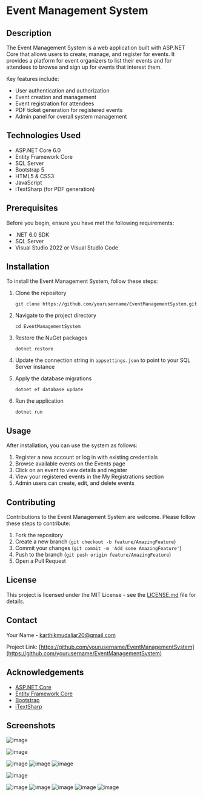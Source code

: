 # Event Management System

## Description

The Event Management System is a web application built with ASP.NET Core that allows users to create, manage, and register for events. It provides a platform for event organizers to list their events and for attendees to browse and sign up for events that interest them.

Key features include:
- User authentication and authorization
- Event creation and management
- Event registration for attendees
- PDF ticket generation for registered events
- Admin panel for overall system management

## Technologies Used

- ASP.NET Core 6.0
- Entity Framework Core
- SQL Server
- Bootstrap 5
- HTML5 & CSS3
- JavaScript
- iTextSharp (for PDF generation)

## Prerequisites

Before you begin, ensure you have met the following requirements:
- .NET 6.0 SDK
- SQL Server
- Visual Studio 2022 or Visual Studio Code

## Installation

To install the Event Management System, follow these steps:

1. Clone the repository
   ```
   git clone https://github.com/yourusername/EventManagementSystem.git
   ```

2. Navigate to the project directory
   ```
   cd EventManagementSystem
   ```

3. Restore the NuGet packages
   ```
   dotnet restore
   ```

4. Update the connection string in `appsettings.json` to point to your SQL Server instance

5. Apply the database migrations
   ```
   dotnet ef database update
   ```

6. Run the application
   ```
   dotnet run
   ```

## Usage

After installation, you can use the system as follows:

1. Register a new account or log in with existing credentials
2. Browse available events on the Events page
3. Click on an event to view details and register
4. View your registered events in the My Registrations section
5. Admin users can create, edit, and delete events

## Contributing

Contributions to the Event Management System are welcome. Please follow these steps to contribute:

1. Fork the repository
2. Create a new branch (`git checkout -b feature/AmazingFeature`)
3. Commit your changes (`git commit -m 'Add some AmazingFeature'`)
4. Push to the branch (`git push origin feature/AmazingFeature`)
5. Open a Pull Request

## License

This project is licensed under the MIT License - see the [LICENSE.md](LICENSE.md) file for details.

## Contact

Your Name - karthikmudaliar20@gmail.com

Project Link: [https://github.com/yourusername/EventManagementSystem](https://github.com/yourusername/EventManagementSystem)

## Acknowledgements

- [ASP.NET Core](https://docs.microsoft.com/en-us/aspnet/core/)
- [Entity Framework Core](https://docs.microsoft.com/en-us/ef/core/)
- [Bootstrap](https://getbootstrap.com)
- [iTextSharp](https://github.com/itext/itextsharp)


## Screenshots

![image](https://github.com/user-attachments/assets/0f61f77e-afab-4580-853a-23177732508d)



![image](https://github.com/user-attachments/assets/e40ce53c-9857-4dc6-ad41-1258fe820048)

![image](https://github.com/user-attachments/assets/0d52403d-feb5-410c-a07c-c12cd1f491b1)
![image](https://github.com/user-attachments/assets/e458f3a3-b9d8-4c2e-97c7-555fdd217e36)
![image](https://github.com/user-attachments/assets/4d0e3b1c-1de2-42eb-860c-af5610d075b7)


![image](https://github.com/user-attachments/assets/73752d46-d3b8-401a-92ac-77c8a6561e2d)


![image](https://github.com/user-attachments/assets/85a190c5-4938-4416-8d5c-a49ef155dd81)
![image](https://github.com/user-attachments/assets/2ff8b8ba-dca5-489a-ae20-ce8c01ed3935)
![image](https://github.com/user-attachments/assets/36a94b70-e785-4185-9c55-80dc5ae6bed1)
![image](https://github.com/user-attachments/assets/32c9b153-da0d-4245-9ec8-e2f058177d31)
![image](https://github.com/user-attachments/assets/9e2c491f-9e46-4df7-a8e1-cdba31a46cc7)





